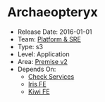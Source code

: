 # Archaeopteryx
* Release Date: 2016-01-01
* Team: [Platform & SRE](../teams/platform.md)
* Type: s3
* Level: Application
* Area: [Premise v2](../areas/v2.png)
* Depends On:
  * [Check Services](check-services.md)
  * [Iris FE](iris-fe.md)
  * [Kiwi FE](kiwi-fe.md)
